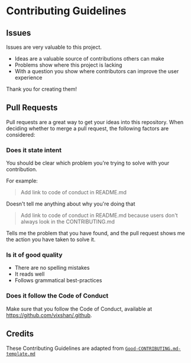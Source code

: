 <!-- @format -->

# Contributing Guidelines

## Issues

Issues are very valuable to this project.

- Ideas are a valuable source of contributions others can make
- Problems show where this project is lacking
- With a question you show where contributors can improve the user experience

Thank you for creating them!

## Pull Requests

Pull requests are a great way to get your ideas into this repository. When deciding whether to merge
a pull request, the following factors are considered:

### Does it state intent

You should be clear which problem you're trying to solve with your contribution.

For example:

> Add link to code of conduct in README.md

Doesn't tell me anything about why you're doing that

> Add link to code of conduct in README.md because users don't always look in the CONTRIBUTING.md

Tells me the problem that you have found, and the pull request shows me the action you have taken to
solve it.

### Is it of good quality

- There are no spelling mistakes
- It reads well
- Follows grammatical best-practices

### Does it follow the Code of Conduct

Make sure that you follow the Code of Conduct, available at https://github.com/vixshan/.github.

## Credits

These Contributing Guidelines are adapted from
[`Good-CONTRIBUTING.md-template.md`](https://gist.github.com/PurpleBooth/b24679402957c63ec426)
